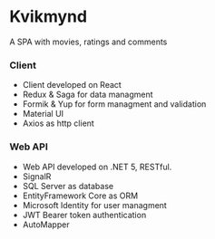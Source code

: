# Kvikmynd

A SPA with movies, ratings and comments

### Client
- Client developed on React
- Redux & Saga for data managment
- Formik & Yup for form managment and validation
- Material UI
- Axios as http client

### Web API
- Web API developed on .NET 5, RESTful.
- SignalR
- SQL Server as database
- EntityFramework Core as ORM
- Microsoft Identity for user managment
- JWT Bearer token authentication
- AutoMapper
